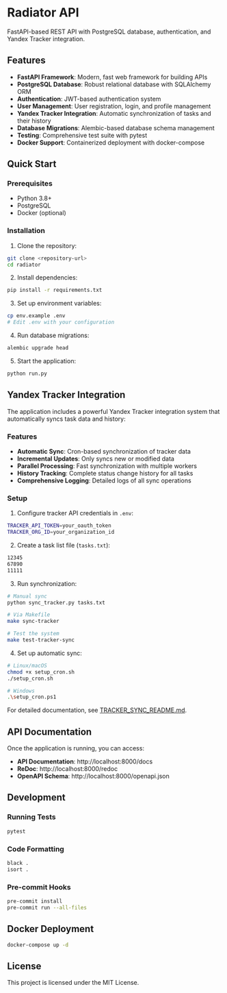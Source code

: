 # Radiator API

FastAPI-based REST API with PostgreSQL database, authentication, and Yandex Tracker integration.

## Features

- **FastAPI Framework**: Modern, fast web framework for building APIs
- **PostgreSQL Database**: Robust relational database with SQLAlchemy ORM
- **Authentication**: JWT-based authentication system
- **User Management**: User registration, login, and profile management
- **Yandex Tracker Integration**: Automatic synchronization of tasks and their history
- **Database Migrations**: Alembic-based database schema management
- **Testing**: Comprehensive test suite with pytest
- **Docker Support**: Containerized deployment with docker-compose

## Quick Start

### Prerequisites

- Python 3.8+
- PostgreSQL
- Docker (optional)

### Installation

1. Clone the repository:
```bash
git clone <repository-url>
cd radiator
```

2. Install dependencies:
```bash
pip install -r requirements.txt
```

3. Set up environment variables:
```bash
cp env.example .env
# Edit .env with your configuration
```

4. Run database migrations:
```bash
alembic upgrade head
```

5. Start the application:
```bash
python run.py
```

## Yandex Tracker Integration

The application includes a powerful Yandex Tracker integration system that automatically syncs task data and history:

### Features

- **Automatic Sync**: Cron-based synchronization of tracker data
- **Incremental Updates**: Only syncs new or modified data
- **Parallel Processing**: Fast synchronization with multiple workers
- **History Tracking**: Complete status change history for all tasks
- **Comprehensive Logging**: Detailed logs of all sync operations

### Setup

1. Configure tracker API credentials in `.env`:
```bash
TRACKER_API_TOKEN=your_oauth_token
TRACKER_ORG_ID=your_organization_id
```

2. Create a task list file (`tasks.txt`):
```txt
12345
67890
11111
```

3. Run synchronization:
```bash
# Manual sync
python sync_tracker.py tasks.txt

# Via Makefile
make sync-tracker

# Test the system
make test-tracker-sync
```

4. Set up automatic sync:
```bash
# Linux/macOS
chmod +x setup_cron.sh
./setup_cron.sh

# Windows
.\setup_cron.ps1
```

For detailed documentation, see [TRACKER_SYNC_README.md](TRACKER_SYNC_README.md).

## API Documentation

Once the application is running, you can access:

- **API Documentation**: http://localhost:8000/docs
- **ReDoc**: http://localhost:8000/redoc
- **OpenAPI Schema**: http://localhost:8000/openapi.json

## Development

### Running Tests

```bash
pytest
```

### Code Formatting

```bash
black .
isort .
```

### Pre-commit Hooks

```bash
pre-commit install
pre-commit run --all-files
```

## Docker Deployment

```bash
docker-compose up -d
```

## License

This project is licensed under the MIT License.
